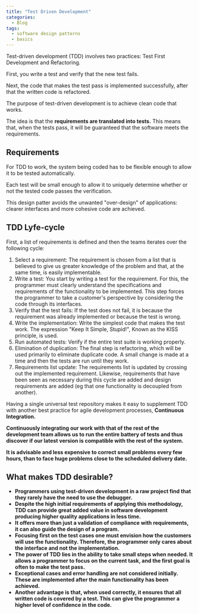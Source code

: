 ```yaml
---
title: "Test Driven Development"
categories:
  - Blog
tags:
  - software design patterns
  - basics
---
```


Test-driven development (TDD) involves two practices: Test First Development and Refactoring. 

First, you write a test and verify that the new test fails. 

Next, the code that makes the test pass is implemented successfully, after that the written code is refactored. 

The purpose of test-driven development is to achieve clean code that works. 

The idea is that the <b> requirements are translated into tests.</b> This means that, when the tests pass, it will be guaranteed that the software meets the requirements.

<h2> Requirements </h2>

For TDD to work, the system being coded has to be flexible enough to allow it to be tested automatically.

Each test will be small enough to allow it to uniquely determine whether or not the tested code passes the verification. 

This design patter avoids the unwanted "over-design" of applications: clearer interfaces and more cohesive code are achieved.

<h2> TDD Lyfe-cycle </h2>

First, a list of requirements is defined and then the teams iterates over the following cycle:
<ol>
<li>Select a requirement: The requirement is chosen from a list that is believed to give us greater knowledge of the problem and that, at the same time, is easily implementable.</li>

<li>Write a test: You start by writing a test for the requirement. For this, the programmer must clearly understand the specifications and requirements of the functionality to be implemented. This step forces the programmer to take a customer's perspective by considering the code through its interfaces.</li>

<li>Verify that the test fails: If the test does not fail, it is because the requirement was already implemented or because the test is wrong.</li>

<li>Write the implementation: Write the simplest code that makes the test work. The expression "Keep It Simple, Stupid!", Known as the KISS principle, is used.</li>

<li>Run automated tests: Verify if the entire test suite is working properly.</li>

<li>Elimination of duplication: The final step is refactoring, which will be used primarily to eliminate duplicate code. A small change is made at a time and then the tests are run until they work.</li>

<li>Requirements list update: The requirements list is updated by crossing out the implemented requirement. Likewise, requirements that have been seen as necessary during this cycle are added and design requirements are added (eg that one functionality is decoupled from another).</li>
</ol>

Having a single universal test repository makes it easy to supplement TDD with another best practice for agile development processes, <b>Continuous Integration<b>. 

Continuously integrating our work with that of the rest of the development team allows us to run the entire battery of tests and thus discover if our latest version is compatible with the rest of the system. 

It is advisable and less expensive to correct small problems every few hours, than to face huge problems close to the scheduled delivery date.

<h2> What makes TDD desirable?</h2>

<ul>

<li>Programmers using test-driven development in a raw project find that they rarely have the need to use the debugger.</li>

<li>Despite the high initial requirements of applying this methodology, TDD can provide great added value in software development producing higher quality applications in less time. </li>

<li>It offers more than just a validation of compliance with requirements, it can also guide the design of a program. </li>

<li>Focusing first on the test cases one must envision how the customers will use the functionality. Therefore, the programmer only cares about the interface and not the implementation.</li>

<li>The power of TDD lies in the ability to take small steps when needed. It allows a programmer to focus on the current task, and the first goal is often to make the test pass. </li>

<li>Exceptional cases and error handling are not considered initially. These are implemented after the main functionality has been achieved. </li>

<li>Another advantage is that, when used correctly, it ensures that all written code is covered by a test. This can give the programmer a higher level of confidence in the code.</li>

</ul>